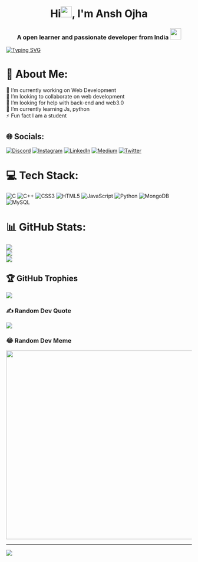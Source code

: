 
 <h1 align="center">Hi<img src="https://media0.giphy.com/media/w1OBpBd7kJqHrJnJ13/giphy.gif?cid=ecf05e47h725kwv0sspzozkw09vmylceczlowrmxd1pljclb&rid=giphy.gif&ct=s" width="30px" height="30px">, I'm Ansh Ojha</h1>
<h3 align="center">A open learner and passionate developer from India  <img src="https://github.com/iamimmanuelraj/iamimmanuelraj/blob/master/Assets/Developer.gif" width="30px" height="30px"></h3>

[![Typing SVG](https://readme-typing-svg.demolab.com?font=Fira+Code&pause=1000&center=true&width=435&lines=Computer+Enthusiast;Front-End+Developer+)](https://git.io/typing-svg)

# 💫 About Me:
🔭 I’m currently working on Web Development<br>👯 I’m looking to collaborate on web development<br>🤝 I’m looking for help with back-end and web3.0<br>🌱 I’m currently learning Js, python <br>⚡ Fun fact I am a student


## 🌐 Socials:
[![Discord](https://img.shields.io/badge/Discord-%237289DA.svg?logo=discord&logoColor=white)](htttps://discord.gg/#2287) [![Instagram](https://img.shields.io/badge/Instagram-%23E4405F.svg?logo=Instagram&logoColor=white)](https://instagram.com/__anshojha__) [![LinkedIn](https://img.shields.io/badge/LinkedIn-%230077B5.svg?logo=linkedin&logoColor=white)](https://linkedin.com/in/ansh-ojha-b13060220) [![Medium](https://img.shields.io/badge/Medium-12100E?logo=medium&logoColor=white)](https://medium.com/@@anshojha24) [![Twitter](https://img.shields.io/badge/Twitter-%231DA1F2.svg?logo=Twitter&logoColor=white)](https://twitter.com/AnshOjha12) 

# 💻 Tech Stack:
![C](https://img.shields.io/badge/c-%2300599C.svg?style=plastic&logo=c&logoColor=white) ![C++](https://img.shields.io/badge/c++-%2300599C.svg?style=plastic&logo=c%2B%2B&logoColor=white) ![CSS3](https://img.shields.io/badge/css3-%231572B6.svg?style=plastic&logo=css3&logoColor=white) ![HTML5](https://img.shields.io/badge/html5-%23E34F26.svg?style=plastic&logo=html5&logoColor=white) ![JavaScript](https://img.shields.io/badge/javascript-%23323330.svg?style=plastic&logo=javascript&logoColor=%23F7DF1E) ![Python](https://img.shields.io/badge/python-3670A0?style=plastic&logo=python&logoColor=ffdd54) ![MongoDB](https://img.shields.io/badge/MongoDB-%234ea94b.svg?style=plastic&logo=mongodb&logoColor=white) ![MySQL](https://img.shields.io/badge/mysql-%2300f.svg?style=plastic&logo=mysql&logoColor=white)

# 📊 GitHub Stats:
![](https://github-readme-stats.vercel.app/api?username=Anshojha&theme=dark&hide_border=false&include_all_commits=true&count_private=false)<br/>
![](https://github-readme-streak-stats.herokuapp.com/?user=Anshojha&theme=dark&hide_border=false)<br/>
![](https://github-readme-stats.vercel.app/api/top-langs/?username=Anshojha&theme=dark&hide_border=false&include_all_commits=true&count_private=false&layout=compact)


## 🏆 GitHub Trophies
![](https://github-profile-trophy.vercel.app/?username=Anshojha&theme=radical&no-frame=false&no-bg=true&margin-w=4)

### ✍️ Random Dev Quote
![](https://quotes-github-readme.vercel.app/api?type=horizontal&theme=radical)

### 😂 Random Dev Meme
<img src="https://random-memer.herokuapp.com/" width="512px"/>

---
[![](https://visitcount.itsvg.in/api?id=Anshojha&icon=0&color=0)](https://visitcount.itsvg.in)


<!-- Proudly created with GPRM ( https://gprm.itsvg.in ) -->
